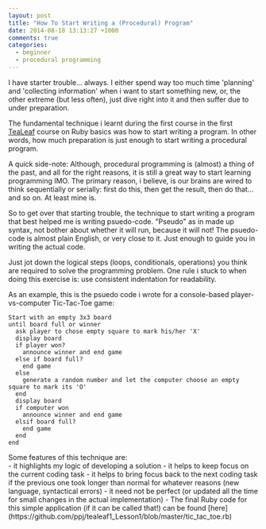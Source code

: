 ```yaml
---
layout: post
title: "How To Start Writing a (Procedural) Program"
date: 2014-08-18 13:13:27 +1000
comments: true
categories: 
  - beginner
  - procedural programming
---
```

I have starter trouble... always. I either spend way too much time 'planning' and 'collecting information' when i want to start something new, or, the other extreme (but less often), just dive right into it and then suffer due to under preparation.

<!-- more -->

The fundamental technique i learnt during the first course in the first [TeaLeaf](http://www.gotealeaf.com/) course on Ruby basics was how to start writing a program. In other words, how much preparation is just enough to start writing a procedural program.

A quick side-note: Although, procedural programming is (almost) a thing of the past, and all for the right reasons, it is still a great way to start learning programming IMO. The primary reason, i believe, is our brains are wired to think sequentially or serially: first do this, then get the result, then do that... and so on. At least mine is.

So to get over that starting trouble, the technique to start writing a program that best helped me is writing psuedo-code. "Pseudo" as in made up syntax, not bother about whether it will run, because it will not! The psuedo-code is almost plain English, or very close to it. Just enough to guide you in writing the actual code.

Just jot down the logical steps (loops, conditionals, operations) you think are required to solve the programming problem. One rule i stuck to when doing this exercise is: use consistent indentation for readability.

As an example, this is the psuedo code i wrote for a console-based player-vs-computer Tic-Tac-Toe game:

```
Start with an empty 3x3 board
until board full or winner
  ask player to chose empty square to mark his/her 'X'
  display board
  if player won?
    announce winner and end game
  else if board full?
    end game
  else
    generate a random number and let the computer choose an empty square to mark its 'O'
  end
  display board
  if computer won
    announce winner and end game
  elsif board full?
    end game
  end
end
```

<div>Some features of this technique are:</div>
- it highlights my logic of developing a solution
- it helps to keep focus on the current coding task
- it helps to bring focus back to the next coding task if the previous one took longer than normal for whatever reasons (new language, syntactical errors)
- it need not be perfect (or updated all the time for small changes in the actual implementation)
- The final Ruby code for this simple application (if it can be called that!) can be found [here](https://github.com/ppj/tealeaf1_Lesson1/blob/master/tic_tac_toe.rb) 
